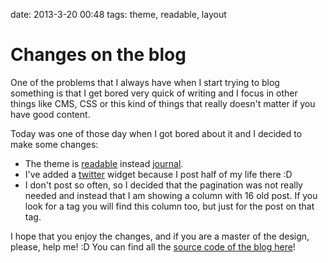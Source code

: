date: 2013-3-20 00:48
tags: theme, readable, layout

Changes on the blog
===================

One of the problems that I always have when I start trying to blog
something is that I get bored very quick of writing and I focus in other
things like CMS, CSS or this kind of things that really doesn't matter
if you have good content.

Today was one of those day when I got bored about it and I decided to
make some changes:

-   The theme is [readable](http://bootswatch.com/readable) instead
    [journal](http://bootswatch.com/journal).
-   I've added a [twitter](http://twitter.com/agonzalezro) widget
    because I post half of my life there :D
-   I don't post so often, so I decided that the pagination was not
    really needed and instead that I am showing a column with 16 old
    post. If you look for a tag you will find this column too, but just
    for the post on that tag.

I hope that you enjoy the changes, and if you are a master of the
design, please, help me! :D You can find all the [source code of the
blog here](http://github.com/agonzalezro/agonzalezro.github.com)!
